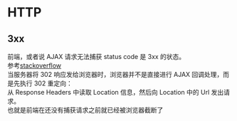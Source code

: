 # HTTP

## 3xx

前端，或者说 AJAX 请求无法捕获 status code 是 3xx 的状态。  
参考[stackoverflow](http://stackoverflow.com/a/15996968)  
当服务器将 302 响应发给浏览器时，浏览器并不是直接进行 AJAX 回调处理，而是先执行 302 重定向：  
从 Response Headers 中读取 Location 信息，然后向 Location 中的 Url 发出请求。  
也就是前端在还没有捕获请求之前就已经被浏览器截断了
